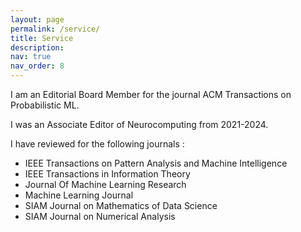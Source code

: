 ```yaml
---
layout: page
permalink: /service/
title: Service
description: 
nav: true
nav_order: 8
---
```

I am an Editorial Board Member for the journal ACM Transactions on Probabilistic ML.

I was an Associate Editor of Neurocomputing from 2021-2024.

I have reviewed for the following journals : 

  - IEEE Transactions on Pattern Analysis and Machine Intelligence 
  - IEEE Transactions in Information Theory 
  - Journal Of Machine Learning Research 
  - Machine Learning Journal 
  - SIAM Journal on Mathematics of Data Science
  - SIAM Journal on Numerical Analysis
